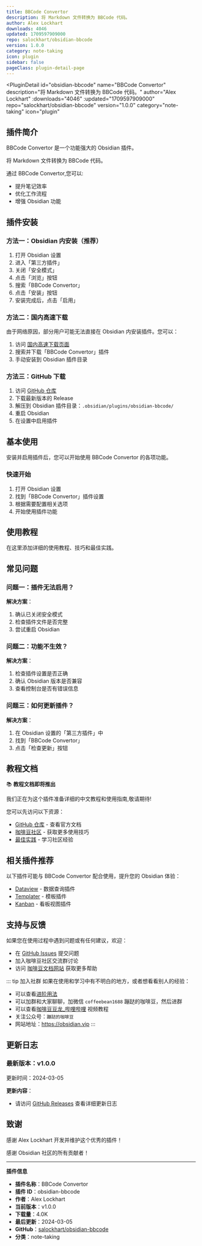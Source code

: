```yaml
---
title: BBCode Convertor
description: 将 Markdown 文件转换为 BBCode 代码。
author: Alex Lockhart
downloads: 4046
updated: 1709597909000
repo: salockhart/obsidian-bbcode
version: 1.0.0
category: note-taking
icon: plugin
sidebar: false
pageClass: plugin-detail-page
---
```


<PluginDetail
  id="obsidian-bbcode"
  name="BBCode Convertor"
  description="将 Markdown 文件转换为 BBCode 代码。"
  author="Alex Lockhart"
  :downloads="4046"
  :updated="1709597909000"
  repo="salockhart/obsidian-bbcode"
  version="1.0.0"
  category="note-taking"
  icon="plugin"
>

<!-- AUTO_GENERATED_START -->
## 插件简介

BBCode Convertor 是一个功能强大的 Obsidian 插件。

将 Markdown 文件转换为 BBCode 代码。

通过 BBCode Convertor,您可以:

- 提升笔记效率
- 优化工作流程
- 增强 Obsidian 功能

<!-- AUTO_GENERATED_END -->

<!-- AUTO_GENERATED_START -->
## 插件安装

### 方法一：Obsidian 内安装（推荐）

1. 打开 Obsidian 设置
2. 进入「第三方插件」
3. 关闭「安全模式」
4. 点击「浏览」按钮
5. 搜索「BBCode Convertor」
6. 点击「安装」按钮
7. 安装完成后，点击「启用」

### 方法二：国内高速下载

由于网络原因，部分用户可能无法直接在 Obsidian 内安装插件。您可以：

1. 访问 [国内高速下载页面](/zh/documentation/obsidian-plugins-download.html)
2. 搜索并下载「BBCode Convertor」插件
3. 手动安装到 Obsidian 插件目录

### 方法三：GitHub 下载

1. 访问 [GitHub 仓库](https://github.com/salockhart/obsidian-bbcode)
2. 下载最新版本的 Release
3. 解压到 Obsidian 插件目录：`.obsidian/plugins/obsidian-bbcode/`
4. 重启 Obsidian
5. 在设置中启用插件

## 基本使用

安装并启用插件后，您可以开始使用 BBCode Convertor 的各项功能。

### 快速开始

1. 打开 Obsidian 设置
2. 找到「BBCode Convertor」插件设置
3. 根据需要配置相关选项
4. 开始使用插件功能

<!-- AUTO_GENERATED_END -->

<!-- CUSTOM_CONTENT_START:tutorial -->
## 使用教程

在这里添加详细的使用教程、技巧和最佳实践。

<!-- CUSTOM_CONTENT_END:tutorial -->

<!-- SHARED_CONTENT_START -->
## 常见问题

### 问题一：插件无法启用？

**解决方案**：
1. 确认已关闭安全模式
2. 检查插件文件是否完整
3. 尝试重启 Obsidian

### 问题二：功能不生效？

**解决方案**：
1. 检查插件设置是否正确
2. 确认 Obsidian 版本是否兼容
3. 查看控制台是否有错误信息

### 问题三：如何更新插件？

**解决方案**：
1. 在 Obsidian 设置的「第三方插件」中
2. 找到「BBCode Convertor」
3. 点击「检查更新」按钮

## 教程文档

📚 **教程文档即将推出**

我们正在为这个插件准备详细的中文教程和使用指南,敬请期待!

您可以先访问以下资源：
- [GitHub 仓库](https://github.com/salockhart/obsidian-bbcode) - 查看官方文档
- [咖啡豆社区](/zh/bases/) - 获取更多使用技巧
- [最佳实践](/zh/best-practices/) - 学习社区经验

## 相关插件推荐

以下插件可能与 BBCode Convertor 配合使用，提升您的 Obsidian 体验：

- [Dataview](/zh/plugins/dataview.html) - 数据查询插件
- [Templater](/zh/plugins/templater-obsidian.html) - 模板插件
- [Kanban](/zh/plugins/obsidian-kanban.html) - 看板视图插件

## 支持与反馈

如果您在使用过程中遇到问题或有任何建议，欢迎：

- 在 [GitHub Issues](https://github.com/salockhart/obsidian-bbcode/issues) 提交问题
- 加入咖啡豆社区交流群讨论
- 访问 [咖啡豆文档网站](https://obsidian.vip) 获取更多帮助

::: tip 加入社群
如果在使用和学习中有不明白的地方，或者想看看别人的经验：
- 可以查看[进阶用法](/zh/advanced)
- 可以加群和大家聊聊，加微信 `coffeebean1688` 蹦跶的咖啡豆，然后进群
- 可以查看[咖啡豆豆龙_哔哩哔哩](https://space.bilibili.com/618777356) 视频教程
- 关注公众号：`蹦跶的咖啡豆`
- 网站地址：https://obsidian.vip
:::
<!-- SHARED_CONTENT_END -->

<!-- AUTO_GENERATED_START -->
## 更新日志

### 最新版本：v1.0.0

更新时间：2024-03-05

**更新内容**：
- 请访问 [GitHub Releases](https://github.com/salockhart/obsidian-bbcode/releases) 查看详细更新日志

## 致谢

感谢 Alex Lockhart 开发并维护这个优秀的插件！

感谢 Obsidian 社区的所有贡献者！

---

**插件信息**
- **插件名称**：BBCode Convertor
- **插件 ID**：obsidian-bbcode
- **作者**：Alex Lockhart
- **当前版本**：v1.0.0
- **下载量**：4.0K
- **最后更新**：2024-03-05
- **GitHub**：[salockhart/obsidian-bbcode](https://github.com/salockhart/obsidian-bbcode)
- **分类**：note-taking
<!-- AUTO_GENERATED_END -->

</PluginDetail>

